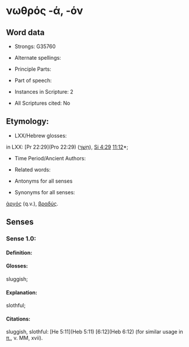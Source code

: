 # νωθρός -ά, -όν

<!-- Status: S2=NeedsEdits -->
<!-- Lexica used for edits:   -->

## Word data

* Strongs: G35760

* Alternate spellings:



* Principle Parts: 


* Part of speech: 


* Instances in Scripture: 2

* All Scriptures cited: No

## Etymology: 


* LXX/Hebrew glosses: 

in LXX: [Pr 22:29](Pro 22:29) ([חָשֹׁךְ](//en-uhl/H2823)), [Si 4:29](Sir.4.29) [11:12](Sir.11.12)*;

* Time Period/Ancient Authors: 


* Related words: 

* Antonyms for all senses

* Synonyms for all senses: 

 [ἀργός]() (q.v.), [βραδύς]().

## Senses 


### Sense  1.0: 

#### Definition: 

#### Glosses: 

sluggish; 

#### Explanation: 

slothful; 

#### Citations: 

sluggish, slothful: [He 5:11](Heb 5:11) [6:12](Heb 6:12) (for similar usage in [π.](), v. MM, xvii).
